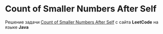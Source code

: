 # Count of Smaller Numbers After Self
Решение задачи [Count of Smaller Numbers After Self](https://leetcode.com/problems/count-of-smaller-numbers-after-self/) с сайта **LeetCode** на языке **Java**